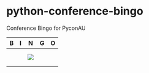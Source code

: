 # python-conference-bingo
Conference Bingo for PyconAU

| B                | I                       | N                    | G                     | O                    |  
| :-----------:    | :-------------:         | :-------------:      | :-------------:       | :-------------:      |  
|  |  |  |  |  |  
|  |  |  |  |  |  
|  |  | <a href="http://2015.pycon-au.org/"><img src="http://2015.pycon-au.org/img/logo.png"></a> |  |  |  
|  |  |  |  |  |  
|  |  |  |  |  |  

